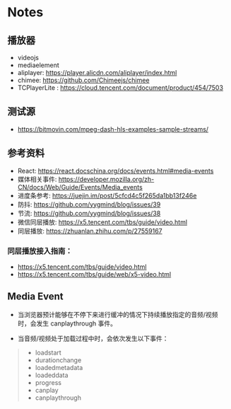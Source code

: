 # Notes

## 播放器

- videojs
- mediaelement
- aliplayer: https://player.alicdn.com/aliplayer/index.html
- chimee: https://github.com/Chimeejs/chimee
- TCPlayerLite : https://cloud.tencent.com/document/product/454/7503

## 测试源
- https://bitmovin.com/mpeg-dash-hls-examples-sample-streams/

## 参考资料

- React: https://react.docschina.org/docs/events.html#media-events
- 媒体相关事件: https://developer.mozilla.org/zh-CN/docs/Web/Guide/Events/Media_events
- 进度条参考: https://juejin.im/post/5cfcd4c5f265da1bb13f246e
- 防抖: https://github.com/yygmind/blog/issues/39
- 节流: https://github.com/yygmind/blog/issues/38
- 微信同层播放: https://x5.tencent.com/tbs/guide/video.html
- 同层播放: https://zhuanlan.zhihu.com/p/27559167

### 同层播放接入指南：

- https://x5.tencent.com/tbs/guide/video.html
- https://x5.tencent.com/tbs/guide/web/x5-video.html

## Media Event

- 当浏览器预计能够在不停下来进行缓冲的情况下持续播放指定的音频/视频时，会发生 canplaythrough 事件。

- 当音频/视频处于加载过程中时，会依次发生以下事件：

>- loadstart
>- durationchange
>- loadedmetadata
>- loadeddata
>- progress
>- canplay
>- canplaythrough
